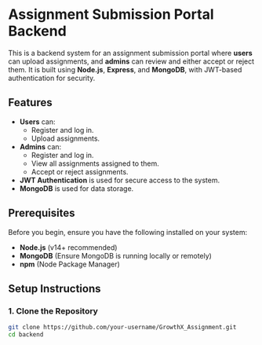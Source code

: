 # Assignment Submission Portal Backend

This is a backend system for an assignment submission portal where **users** can upload assignments, and **admins** can review and either accept or reject them. It is built using **Node.js**, **Express**, and **MongoDB**, with JWT-based authentication for security.

## Features

- **Users** can:
  - Register and log in.
  - Upload assignments.
- **Admins** can:
  - Register and log in.
  - View all assignments assigned to them.
  - Accept or reject assignments.
- **JWT Authentication** is used for secure access to the system.
- **MongoDB** is used for data storage.

## Prerequisites

Before you begin, ensure you have the following installed on your system:

- **Node.js** (v14+ recommended)
- **MongoDB** (Ensure MongoDB is running locally or remotely)
- **npm** (Node Package Manager)

## Setup Instructions

### 1. Clone the Repository

```bash
git clone https://github.com/your-username/GrowthX_Assignment.git
cd backend


